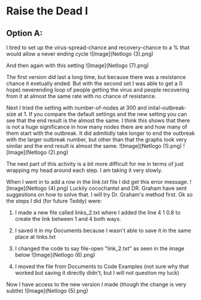 # Raise the Dead I

## Option A:
  
  I tired to set up the virus-spread-chance and recovery-chance to a % that would allow a never ending cycle  ![Image](Netlogo (3).png)
  
  And then again with this setting ![Image](Netlogo (7).png) 
  
  The first version did last a long time, but because there was a resistance chance it evetually ended. But with the second set I was able to get a (I hope) neverending loop of people getting the virus and people recovering from it at almost the same rate with no chance of resistance. 
  
  Next I tried the setting with number-of-nodes at 300 and inital-outbreak-size at 1. If you compare the default settings and the new setting you can see that the end result is the almost the same. I think this shows that there is not a huge significance in how many nodes there are and how many of them start with the outbreak. It did admitidly take longer to end the outbreak with the larger outbreak number, but other than that the graphs look very similar and the end result is almost the same.
  ![Image](Netlogo (1).png)
  ![Image](Netlogo (2).png)
  
  The next part of this activity is a bit more difficult for me in terms of just wrapping my head around each step. I am taking it very slowly.
  
  When I went in to add a row in the link.txt file I did get this error message. ![Image](Netlogo (4).png) Luckily cocochantel and DR. Graham have sent suggestions on how to solve that. I will try Dr. Graham's method first. 
  Ok so the steps I did (for future Teddy) were: 
  
  1. I made a new file called links_2.txt where I added the line 4 1 0.8 to create the link between 1 and 4 both ways. 
  
  2. I saved it in my Documents because I wasn't able to save it in the same place at links.txt
  
  3. I changed the code to say file-open "link_2.txt" as seen in the image below
  ![Image](Netlogo (6).png)
  
  4. I moved the file from Documents to Code Examples (not sure why that worked but saving it directly didn't, but I will not question my luck)
  
  Now I have access to the new version I made (though the change is very subtle) 
  ![Image](Netlogo (5).png)
  
  
  

